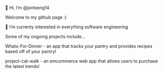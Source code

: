 👋 Hi, I’m @jsntseng14

Welcome to my github page :)

👀 I’m currenty interested in everything software engineering 

Some of my ongoing projects include...

Whats-For-Dinner - an app that tracks your pantry and provides recipes based off of your pantry!

project-cat-walk - an emcommerce web app that allows users to purchase the latest trends!



